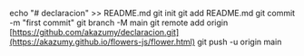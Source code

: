 echo "# declaracion" >> README.md
git init
git add README.md
git commit -m "first commit"
git branch -M main
git remote add origin [https://github.com/akazumy/declaracion.git](https://akazumy.github.io/flowers-js/flower.html)
git push -u origin main
